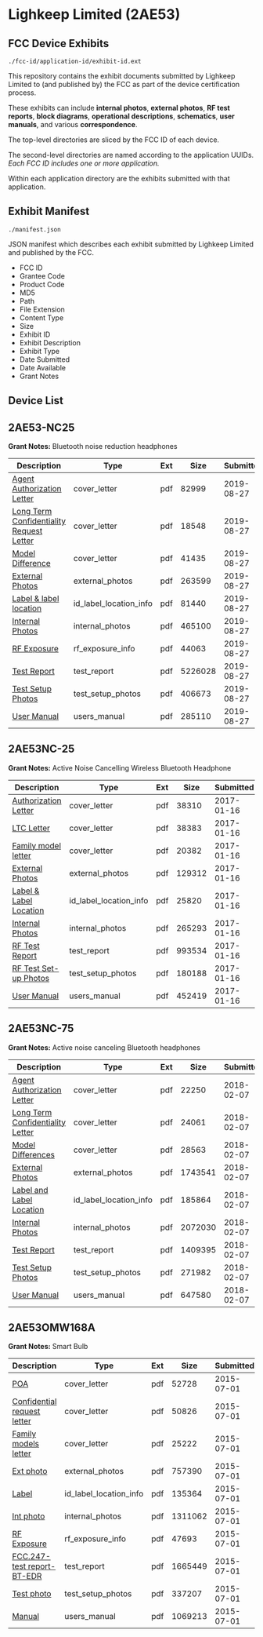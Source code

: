 # Lighkeep Limited (2AE53)
## FCC Device Exhibits

```
./fcc-id/application-id/exhibit-id.ext
```

This repository contains the exhibit documents submitted by Lighkeep Limited to (and published by) the FCC as part of the device certification process.

These exhibits can include **internal photos**, **external photos**, **RF test reports**, **block diagrams**, **operational descriptions**, **schematics**, **user manuals**, and various **correspondence**.

The top-level directories are sliced by the FCC ID of each device.

The second-level directories are named according to the application UUIDs. *Each FCC ID includes one or more application.*

Within each application directory are the exhibits submitted with that application. 

## Exhibit Manifest

```
./manifest.json
```

JSON manifest which describes each exhibit submitted by Lighkeep Limited and published by the FCC.

- FCC ID
- Grantee Code
- Product Code
- MD5
- Path
- File Extension
- Content Type
- Size
- Exhibit ID
- Exhibit Description
- Exhibit Type
- Date Submitted
- Date Available
- Grant Notes

## Device List
## 2AE53-NC25
**Grant Notes:** Bluetooth noise reduction headphones

| Description | Type | Ext | Size | Submitted | Available |
| ----------- | ---- | --- | ---- | --------- | --------- |
| [Agent Authorization Letter](2AE53-NC25/e5b9c7a00fead2b27d15b7081f769590/4415934.pdf) | cover_letter | pdf | 82999 | 2019-08-27 | 2019-08-27 |
| [Long Term Confidentiality Request Letter](2AE53-NC25/e5b9c7a00fead2b27d15b7081f769590/4415937.pdf) | cover_letter | pdf | 18548 | 2019-08-27 | 2019-08-27 |
| [Model Difference](2AE53-NC25/e5b9c7a00fead2b27d15b7081f769590/4415938.pdf) | cover_letter | pdf | 41435 | 2019-08-27 | 2019-08-27 |
| [External Photos](2AE53-NC25/e5b9c7a00fead2b27d15b7081f769590/4415940.pdf) | external_photos | pdf | 263599 | 2019-08-27 | 2019-08-27 |
| [Label & label location](2AE53-NC25/e5b9c7a00fead2b27d15b7081f769590/4415936.pdf) | id_label_location_info | pdf | 81440 | 2019-08-27 | 2019-08-27 |
| [Internal Photos](2AE53-NC25/e5b9c7a00fead2b27d15b7081f769590/4415941.pdf) | internal_photos | pdf | 465100 | 2019-08-27 | 2019-08-27 |
| [RF Exposure](2AE53-NC25/e5b9c7a00fead2b27d15b7081f769590/4415944.pdf) | rf_exposure_info | pdf | 44063 | 2019-08-27 | 2019-08-27 |
| [Test Report](2AE53-NC25/e5b9c7a00fead2b27d15b7081f769590/4415935.pdf) | test_report | pdf | 5226028 | 2019-08-27 | 2019-08-27 |
| [Test Setup Photos](2AE53-NC25/e5b9c7a00fead2b27d15b7081f769590/4415945.pdf) | test_setup_photos | pdf | 406673 | 2019-08-27 | 2019-08-27 |
| [User Manual](2AE53-NC25/e5b9c7a00fead2b27d15b7081f769590/4415946.pdf) | users_manual | pdf | 285110 | 2019-08-27 | 2019-08-27 |
## 2AE53NC-25
**Grant Notes:** Active Noise Cancelling Wireless Bluetooth Headphone

| Description | Type | Ext | Size | Submitted | Available |
| ----------- | ---- | --- | ---- | --------- | --------- |
| [Authorization Letter](2AE53NC-25/326e2801b141908a6e12d1bb23b9ff78/3259556.pdf) | cover_letter | pdf | 38310 | 2017-01-16 | 2017-01-16 |
| [LTC Letter](2AE53NC-25/326e2801b141908a6e12d1bb23b9ff78/3259557.pdf) | cover_letter | pdf | 38383 | 2017-01-16 | 2017-01-16 |
| [Family model letter](2AE53NC-25/326e2801b141908a6e12d1bb23b9ff78/3259558.pdf) | cover_letter | pdf | 20382 | 2017-01-16 | 2017-01-16 |
| [External Photos](2AE53NC-25/326e2801b141908a6e12d1bb23b9ff78/3259559.pdf) | external_photos | pdf | 129312 | 2017-01-16 | 2017-01-16 |
| [Label & Label Location](2AE53NC-25/326e2801b141908a6e12d1bb23b9ff78/3259560.pdf) | id_label_location_info | pdf | 25820 | 2017-01-16 | 2017-01-16 |
| [Internal Photos](2AE53NC-25/326e2801b141908a6e12d1bb23b9ff78/3259561.pdf) | internal_photos | pdf | 265293 | 2017-01-16 | 2017-01-16 |
| [RF Test Report](2AE53NC-25/326e2801b141908a6e12d1bb23b9ff78/3259564.pdf) | test_report | pdf | 993534 | 2017-01-16 | 2017-01-16 |
| [RF Test Set-up Photos](2AE53NC-25/326e2801b141908a6e12d1bb23b9ff78/3259565.pdf) | test_setup_photos | pdf | 180188 | 2017-01-16 | 2017-01-16 |
| [User Manual](2AE53NC-25/326e2801b141908a6e12d1bb23b9ff78/3259566.pdf) | users_manual | pdf | 452419 | 2017-01-16 | 2017-01-16 |
## 2AE53NC-75
**Grant Notes:** Active noise canceling Bluetooth headphones

| Description | Type | Ext | Size | Submitted | Available |
| ----------- | ---- | --- | ---- | --------- | --------- |
| [Agent Authorization Letter](2AE53NC-75/6773c7786b73c88eb04d6e3d74a6e451/3744085.pdf) | cover_letter | pdf | 22250 | 2018-02-07 | 2018-02-07 |
| [Long Term Confidentiality Letter](2AE53NC-75/6773c7786b73c88eb04d6e3d74a6e451/3744133.pdf) | cover_letter | pdf | 24061 | 2018-02-07 | 2018-02-07 |
| [Model Differences](2AE53NC-75/6773c7786b73c88eb04d6e3d74a6e451/3744136.pdf) | cover_letter | pdf | 28563 | 2018-02-07 | 2018-02-07 |
| [External Photos](2AE53NC-75/6773c7786b73c88eb04d6e3d74a6e451/3744091.pdf) | external_photos | pdf | 1743541 | 2018-02-07 | 2018-02-07 |
| [Label and Label Location](2AE53NC-75/6773c7786b73c88eb04d6e3d74a6e451/3744129.pdf) | id_label_location_info | pdf | 185864 | 2018-02-07 | 2018-02-07 |
| [Internal Photos](2AE53NC-75/6773c7786b73c88eb04d6e3d74a6e451/3744122.pdf) | internal_photos | pdf | 2072030 | 2018-02-07 | 2018-02-07 |
| [Test Report](2AE53NC-75/6773c7786b73c88eb04d6e3d74a6e451/3744146.pdf) | test_report | pdf | 1409395 | 2018-02-07 | 2018-02-07 |
| [Test Setup Photos](2AE53NC-75/6773c7786b73c88eb04d6e3d74a6e451/3744144.pdf) | test_setup_photos | pdf | 271982 | 2018-02-07 | 2018-02-07 |
| [User Manual](2AE53NC-75/6773c7786b73c88eb04d6e3d74a6e451/3744153.pdf) | users_manual | pdf | 647580 | 2018-02-07 | 2018-02-07 |
## 2AE53OMW168A
**Grant Notes:** Smart Bulb

| Description | Type | Ext | Size | Submitted | Available |
| ----------- | ---- | --- | ---- | --------- | --------- |
| [POA](2AE53OMW168A/754f129c2f7ced65dc42da3fcdcfd375/2664482.pdf) | cover_letter | pdf | 52728 | 2015-07-01 | 2015-07-02 |
| [Confidential request letter](2AE53OMW168A/754f129c2f7ced65dc42da3fcdcfd375/2664483.pdf) | cover_letter | pdf | 50826 | 2015-07-01 | 2015-07-02 |
| [Family models letter](2AE53OMW168A/754f129c2f7ced65dc42da3fcdcfd375/2664484.pdf) | cover_letter | pdf | 25222 | 2015-07-01 | 2015-07-02 |
| [Ext photo](2AE53OMW168A/754f129c2f7ced65dc42da3fcdcfd375/2664488.pdf) | external_photos | pdf | 757390 | 2015-07-01 | 2015-07-02 |
| [Label](2AE53OMW168A/754f129c2f7ced65dc42da3fcdcfd375/2664490.pdf) | id_label_location_info | pdf | 135364 | 2015-07-01 | 2015-07-02 |
| [Int photo](2AE53OMW168A/754f129c2f7ced65dc42da3fcdcfd375/2664489.pdf) | internal_photos | pdf | 1311062 | 2015-07-01 | 2015-07-02 |
| [RF Exposure](2AE53OMW168A/754f129c2f7ced65dc42da3fcdcfd375/2664485.pdf) | rf_exposure_info | pdf | 47693 | 2015-07-01 | 2015-07-02 |
| [FCC.247-test report-BT-EDR](2AE53OMW168A/754f129c2f7ced65dc42da3fcdcfd375/2664486.pdf) | test_report | pdf | 1665449 | 2015-07-01 | 2015-07-02 |
| [Test photo](2AE53OMW168A/754f129c2f7ced65dc42da3fcdcfd375/2664487.pdf) | test_setup_photos | pdf | 337207 | 2015-07-01 | 2015-07-02 |
| [Manual](2AE53OMW168A/754f129c2f7ced65dc42da3fcdcfd375/2664491.pdf) | users_manual | pdf | 1069213 | 2015-07-01 | 2015-07-02 |
